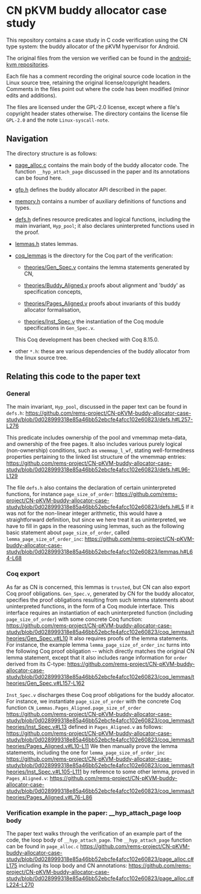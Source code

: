# CN pKVM buddy allocator case study

This repository contains a case study in C code verification using the
CN type system: the buddy allocator of the pKVM hypervisor for
Android.

The original files from the version we verified can be found in the [android-kvm repositories](https://android-kvm.googlesource.com/linux/+/39111fc40453747f8213cf9ef4337448d3c6197d/arch/arm64/kvm/hyp/nvhe/page_alloc.c).

Each file has a comment recording the original source code location in
the Linux source tree, retaining the original license/copyright
headers. Comments in the files point out where the code has been
modified (minor edits and additions).

The files are licensed under the GPL-2.0 license, except where a file's copyright header states otherwise.
The directory contains the license file `GPL-2.0` and the note
`Linux-syscall-note`.


## Navigation

The directory structure is as follows:

- [page_alloc.c](page_alloc.c) contains the main body of the buddy
  allocator code. The function `__hyp_attach_page` discussed in the
  paper and its annotations can be found here.

- [gfp.h](gfp.h) defines the buddy allocator API described in the
  paper.

- [memory.h](memory.h) contains a number of auxiliary definitions of
  functions and types.
  
- [defs.h](defs.h) defines resource predicates and logical functions,
  including the main invariant, `Hyp_pool`; it also declares
  uninterpreted functions used in the proof.

- [lemmas.h](lemmas.h) states lemmas.

- [coq_lemmas](coq_lemmas) is the directory for the Coq part of the verification:

  - [theories/Gen_Spec.v](coq_lemmas/theories/Gen_Spec.v) contains the
    lemma statements generated by CN,
  
  - [theories/Buddy_Aligned.v](coq_lemmas/theories/Buddy_Aligned.v)
    proofs about alignment and 'buddy' as specification concepts,

  - [theories/Pages_Aligned.v](coq_lemmas/theories/Pages_Aligned.v)
    proofs about invariants of this buddy allocator formalisation,

  - [theories/Inst_Spec.v](coq_lemmas/theories/Inst_Spec.v) the
    instantiation of the Coq module specifications in `Gen_Spec.v`.

  This Coq development has been checked with Coq 8.15.0.


- other `*.h`: these are various dependencies of the buddy allocator
  from the linux source tree.


## Relating this code to the paper text

### General

The main invariant, `Hyp_pool`, discussed in the paper text can be
found in `defs.h`:
https://github.com/rems-project/CN-pKVM-buddy-allocator-case-study/blob/0d028999318e85a46bb52ebcfe4afcc102e60823/defs.h#L257-L276

This predicate includes ownership of the pool and vmemmap
meta-data, and ownership of the free pages. It also includes various purely logical (non-ownership) conditions, such as
`vmemmap_l_wf`, stating well-formedness
properties pertaining to the linked list structure of the vmemmap
entries: 
https://github.com/rems-project/CN-pKVM-buddy-allocator-case-study/blob/0d028999318e85a46bb52ebcfe4afcc102e60823/defs.h#L96-L129

The file `defs.h` also contains the declaration of certain
uninterpreted functions, for instance `page_size_of_order`: 
https://github.com/rems-project/CN-pKVM-buddy-allocator-case-study/blob/0d028999318e85a46bb52ebcfe4afcc102e60823/defs.h#L5 
If it was not for the non-linear integer arithmetic, this would have a straightforward definition, but since we here treat it as uninterpreted, we have to fill in gaps in the reasoning using lemmas, such as the following basic statement about `page_size_of_order`, called `lemma_page_size_of_order_inc`: https://github.com/rems-project/CN-pKVM-buddy-allocator-case-study/blob/0d028999318e85a46bb52ebcfe4afcc102e60823/lemmas.h#L64-L68 


### Coq export

As far as CN is concerned, this lemmas is `trusted`, but CN can also export
Coq proof obligations. `Gen_Spec.v`, generated by CN for the buddy allocator, specifies the proof obligations resulting from such lemma statements about uninterpreted functions, in the form of a Coq module interface. 
This interface requires an instantiation of each uninterpreted function (including `page_size_of_order`) with some concrete Coq function: https://github.com/rems-project/CN-pKVM-buddy-allocator-case-study/blob/0d028999318e85a46bb52ebcfe4afcc102e60823/coq_lemmas/theories/Gen_Spec.v#L10 
It also requires proofs of the lemma statements. For instance, the example lemma `lemma_page_size_of_order_inc` turns into the following Coq proof obligation -- which directly matches the original CN lemma statement, except that it also includes range information for `order` derived from its C-type: https://github.com/rems-project/CN-pKVM-buddy-allocator-case-study/blob/0d028999318e85a46bb52ebcfe4afcc102e60823/coq_lemmas/theories/Gen_Spec.v#L157-L162 

`Inst_Spec.v` discharges these Coq proof obligations for the buddy allocator. 
For instance, we instantiate `page_size_of_order` with the concrete Coq function `CN_Lemmas.Pages_Aligned.page_size_of_order`
https://github.com/rems-project/CN-pKVM-buddy-allocator-case-study/blob/0d028999318e85a46bb52ebcfe4afcc102e60823/coq_lemmas/theories/Inst_Spec.v#L13
defined in `Pages_Aligned.v` as follows:
https://github.com/rems-project/CN-pKVM-buddy-allocator-case-study/blob/0d028999318e85a46bb52ebcfe4afcc102e60823/coq_lemmas/theories/Pages_Aligned.v#L10-L11
We then manually prove the lemma statements, including the one for `lemma_page_size_of_order_inc`
https://github.com/rems-project/CN-pKVM-buddy-allocator-case-study/blob/0d028999318e85a46bb52ebcfe4afcc102e60823/coq_lemmas/theories/Inst_Spec.v#L105-L111
by reference to some other lemma, proved in `Pages_Aligned.v`:
https://github.com/rems-project/CN-pKVM-buddy-allocator-case-study/blob/0d028999318e85a46bb52ebcfe4afcc102e60823/coq_lemmas/theories/Pages_Aligned.v#L76-L86 

### Verification example in the paper: __hyp_attach_page loop body

The paper text walks through the verification of an example part of the
code, the loop body of `__hyp_attach_page`. The `__hyp_attach_page` function can be found in `page_alloc.c`
https://github.com/rems-project/CN-pKVM-buddy-allocator-case-study/blob/0d028999318e85a46bb52ebcfe4afcc102e60823/page_alloc.c#L175
including its loop body and CN annotations:
https://github.com/rems-project/CN-pKVM-buddy-allocator-case-study/blob/0d028999318e85a46bb52ebcfe4afcc102e60823/page_alloc.c#L224-L270 
